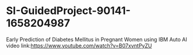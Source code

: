 # SI-GuidedProject-90141-1658204987
Early Prediction of Diabetes Mellitus in Pregnant Women using IBM Auto AI
video link:https://www.youtube.com/watch?v=B07xvntPyZU
